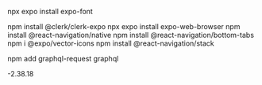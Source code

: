 npx expo install expo-font


npm install @clerk/clerk-expo
npx expo install expo-web-browser
npm install @react-navigation/native
npm install @react-navigation/bottom-tabs
npm i @expo/vector-icons
npm install @react-navigation/stack 

<!-- Grapql -->
npm add graphql-request graphql


-2.38.18